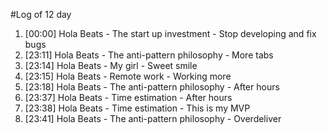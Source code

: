 #Log of 12 day

1. [00:00] Hola Beats - The start up investment - Stop developing and fix bugs
1. [23:11] Hola Beats - The anti-pattern philosophy - More tabs
1. [23:14] Hola Beats - My girl - Sweet smile
1. [23:15] Hola Beats - Remote work - Working more
1. [23:18] Hola Beats - The anti-pattern philosophy - After hours
1. [23:37] Hola Beats - Time estimation - After hours
1. [23:38] Hola Beats - Time estimation - This is my MVP
1. [23:41] Hola Beats - The anti-pattern philosophy - Overdeliver
